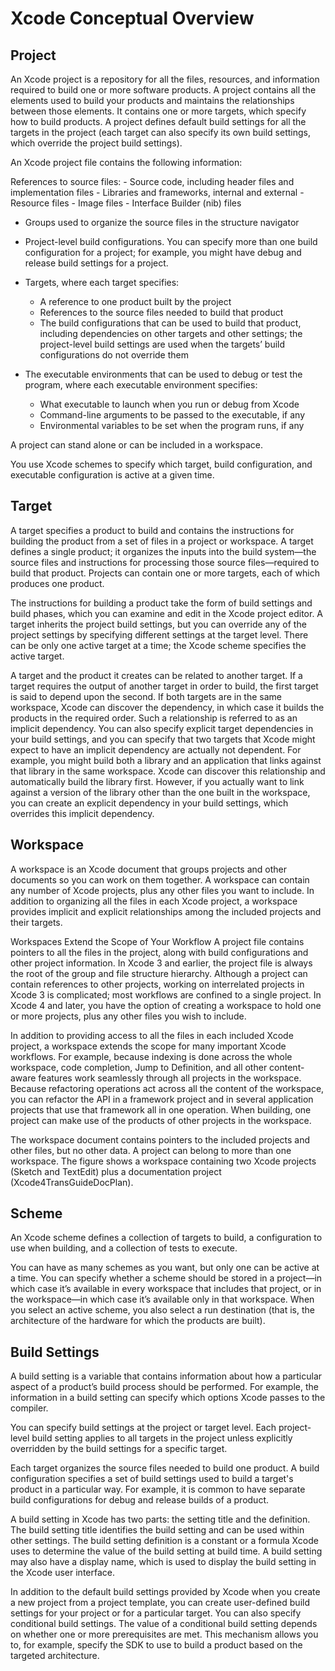 # Xcode Conceptual Overview

## Project

An Xcode project is a repository for all the files, resources, and information required to build one or more software products. A project contains all the elements used to build your products and maintains the relationships between those elements. It contains one or more targets, which specify how to build products. A project defines default build settings for all the targets in the project (each target can also specify its own build settings, which override the project build settings).

An Xcode project file contains the following information:

References to source files:
	- Source code, including header files and implementation files
	- Libraries and frameworks, internal and external
	- Resource files
	- Image files
	- Interface Builder (nib) files

- Groups used to organize the source files in the structure navigator

- Project-level build configurations. You can specify more than one build configuration for a project; for example, you might have debug and release build settings for a project.

- Targets, where each target specifies:
	- A reference to one product built by the project
	- References to the source files needed to build that product
	- The build configurations that can be used to build that product, including dependencies on other targets and other settings; the project-level build settings are used when the targets’ build configurations do not override them

- The executable environments that can be used to debug or test the program, where each executable environment specifies:
	- What executable to launch when you run or debug from Xcode
	- Command-line arguments to be passed to the executable, if any
	- Environmental variables to be set when the program runs, if any

A project can stand alone or can be included in a workspace.

You use Xcode schemes to specify which target, build configuration, and executable configuration is active at a given time.




## Target

A target specifies a product to build and contains the instructions for building the product from a set of files in a project or workspace. A target defines a single product; it organizes the inputs into the build system—the source files and instructions for processing those source files—required to build that product. Projects can contain one or more targets, each of which produces one product.

The instructions for building a product take the form of build settings and build phases, which you can examine and edit in the Xcode project editor. A target inherits the project build settings, but you can override any of the project settings by specifying different settings at the target level. There can be only one active target at a time; the Xcode scheme specifies the active target.

A target and the product it creates can be related to another target. If a target requires the output of another target in order to build, the first target is said to depend upon the second. If both targets are in the same workspace, Xcode can discover the dependency, in which case it builds the products in the required order. Such a relationship is referred to as an implicit dependency. You can also specify explicit target dependencies in your build settings, and you can specify that two targets that Xcode might expect to have an implicit dependency are actually not dependent. For example, you might build both a library and an application that links against that library in the same workspace. Xcode can discover this relationship and automatically build the library first. However, if you actually want to link against a version of the library other than the one built in the workspace, you can create an explicit dependency in your build settings, which overrides this implicit dependency.


## Workspace

A workspace is an Xcode document that groups projects and other documents so you can work on them together. A workspace can contain any number of Xcode projects, plus any other files you want to include. In addition to organizing all the files in each Xcode project, a workspace provides implicit and explicit relationships among the included projects and their targets.

Workspaces Extend the Scope of Your Workflow
A project file contains pointers to all the files in the project, along with build configurations and other project information. In Xcode 3 and earlier, the project file is always the root of the group and file structure hierarchy. Although a project can contain references to other projects, working on interrelated projects in Xcode 3 is complicated; most workflows are confined to a single project. In Xcode 4 and later, you have the option of creating a workspace to hold one or more projects, plus any other files you wish to include.

In addition to providing access to all the files in each included Xcode project, a workspace extends the scope for many important Xcode workflows. For example, because indexing is done across the whole workspace, code completion, Jump to Definition, and all other content-aware features work seamlessly through all projects in the workspace. Because refactoring operations act across all the content of the workspace, you can refactor the API in a framework project and in several application projects that use that framework all in one operation. When building, one project can make use of the products of other projects in the workspace.

The workspace document contains pointers to the included projects and other files, but no other data. A project can belong to more than one workspace. The figure shows a workspace containing two Xcode projects (Sketch and TextEdit) plus a documentation project (Xcode4TransGuideDocPlan).

## Scheme

An Xcode scheme defines a collection of targets to build, a configuration to use when building, and a collection of tests to execute.

You can have as many schemes as you want, but only one can be active at a time. You can specify whether a scheme should be stored in a project—in which case it’s available in every workspace that includes that project, or in the workspace—in which case it’s available only in that workspace. When you select an active scheme, you also select a run destination (that is, the architecture of the hardware for which the products are built).

## Build Settings

A build setting is a variable that contains information about how a particular aspect of a product’s build process should be performed. For example, the information in a build setting can specify which options Xcode passes to the compiler.

You can specify build settings at the project or target level. Each project-level build setting applies to all targets in the project unless explicitly overridden by the build settings for a specific target.

Each target organizes the source files needed to build one product. A build configuration specifies a set of build settings used to build a target's product in a particular way. For example, it is common to have separate build configurations for debug and release builds of a product.

A build setting in Xcode has two parts: the setting title and the definition. The build setting title identifies the build setting and can be used within other settings. The build setting definition is a constant or a formula Xcode uses to determine the value of the build setting at build time. A build setting may also have a display name, which is used to display the build setting in the Xcode user interface.

In addition to the default build settings provided by Xcode when you create a new project from a project template, you can create user-defined build settings for your project or for a particular target. You can also specify conditional build settings. The value of a conditional build setting depends on whether one or more prerequisites are met. This mechanism allows you to, for example, specify the SDK to use to build a product based on the targeted architecture.

